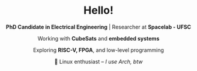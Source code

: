 <h1 align="center">Hello!</h1>

<p align="center">
  <strong>PhD Candidate in Electrical Engineering</strong> | Researcher at <strong>Spacelab - UFSC</strong>  
</p>

<p align="center">
  Working with <strong>CubeSats</strong> and <strong>embedded systems</strong>
<p align="center">  
  Exploring <strong>RISC-V, FPGA</strong>, and low-level programming
<p align="center">  
  🐧 Linux enthusiast – <em>I use Arch, btw</em>   
</p>

